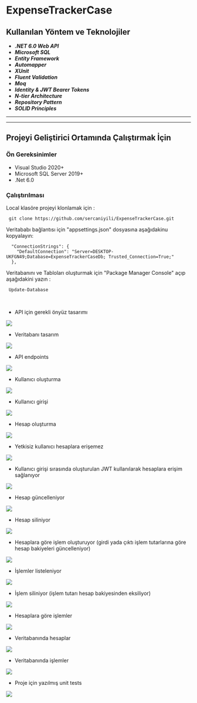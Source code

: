 # ExpenseTrackerCase

## Kullanılan Yöntem ve Teknolojiler
 * ***.NET 6.0 Web API***
 * ***Microsoft SQL***
 * ***Entity Framework***
 * ***Automapper***
 * ***XUnit***
 * ***Fluent Validation***
 * ***Moq***
 * ***Identity & JWT Bearer Tokens***
 * ***N-tier Architecture***
 * ***Repository Pattern***
 * ***SOLID Principles***
 * ******


___

## Projeyi Geliştirici Ortamında Çalıştırmak İçin

### Ön Gereksinimler
* Visual Studio 2020+
* Microsoft SQL Server 2019+
* .Net 6.0

### Çalıştırılması
Local klasöre projeyi klonlamak için :
```
 git clone https://github.com/sercaniyili/ExpenseTrackerCase.git
```

Veritababı bağlantısı için "appsettings.json" dosyasına aşağıdakinu kopyalayın:
```
  "ConnectionStrings": {
    "DefaultConnection": "Server=DESKTOP-UKFGN49;Database=ExpenseTrackerCaseDb; Trusted_Connection=True;"
  },
```

Veritabanını ve Tabloları oluşturmak için  "Package Manager Console" açıp aşağıdakini yazın :
```
 Update-Database
```
<br/>


- API için gerekli önyüz tasarımı

<img src="https://github.com/sercaniyili/ExpenseTrackerCase/blob/main/images/project.png" />


- Veritabanı tasarım

<img src="https://github.com/sercaniyili/ExpenseTrackerCase/blob/main/images/databaseDiagram.png" />


- API endpoints

<img src="https://github.com/sercaniyili/ExpenseTrackerCase/blob/main/images/endpoints.png" />


- Kullanıcı oluşturma

<img src="https://github.com/sercaniyili/ExpenseTrackerCase/blob/main/images/register.png" />


- Kullanıcı girişi

<img src="https://github.com/sercaniyili/ExpenseTrackerCase/blob/main/images/login.png" />


- Hesap oluşturma

<img src="https://github.com/sercaniyili/ExpenseTrackerCase/blob/main/images/account_create.png" />


- Yetkisiz kullanıcı hesaplara erişemez

<img src="https://github.com/sercaniyili/ExpenseTrackerCase/blob/main/images/accounsUnAuth.png" />


- Kullanıcı girişi sırasında oluşturulan JWT kullanılarak hesaplara erişim sağlanıyor

<img src="https://github.com/sercaniyili/ExpenseTrackerCase/blob/main/images/accountsGet.png" />


- Hesap güncelleniyor

<img src="https://github.com/sercaniyili/ExpenseTrackerCase/blob/main/images/accountUpdate.png" />


- Hesap siliniyor

<img src="https://github.com/sercaniyili/ExpenseTrackerCase/blob/main/images/accountDelete.png" />


- Hesaplara göre işlem oluşturuyor (girdi yada çıktı işlem tutarlarına göre hesap bakiyeleri güncelleniyor)

<img src="https://github.com/sercaniyili/ExpenseTrackerCase/blob/main/images/transaction_create.png" />


- İşlemler listeleniyor

<img src="https://github.com/sercaniyili/ExpenseTrackerCase/blob/main/images/transactionsGet.png" />


- İşlem siliniyor (işlem tutarı hesap bakiyesinden eksiliyor)

<img src="https://github.com/sercaniyili/ExpenseTrackerCase/blob/main/images/transaction_delete.png" />


- Hesaplara göre işlemler

<img src="https://github.com/sercaniyili/ExpenseTrackerCase/blob/main/images/transactionsbyAccountID.png" />


- Veritabanında hesaplar

<img src="https://github.com/sercaniyili/ExpenseTrackerCase/blob/main/images/accounts.png" />


- Veritabanında işlemler

<img src="https://github.com/sercaniyili/ExpenseTrackerCase/blob/main/images/transactions.png" />


- Proje için yazılmış unit tests

<img src="https://github.com/sercaniyili/ExpenseTrackerCase/blob/main/images/tests.png" />

